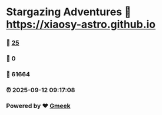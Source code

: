 # Stargazing Adventures :link: https://xiaosy-astro.github.io 
### :page_facing_up: [25](https://xiaosy-astro.github.io/tag.html) 
### :speech_balloon: 0 
### :hibiscus: 61664 
### :alarm_clock: 2025-09-12 09:17:08 
### Powered by :heart: [Gmeek](https://github.com/Meekdai/Gmeek)
